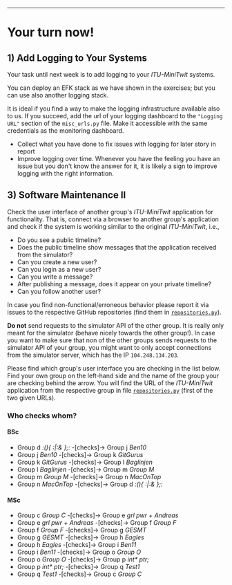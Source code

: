 -----------


# Your turn now!



## 1) Add Logging to Your Systems

Your task until next week is to add logging to your _ITU-MiniTwit_ systems.

You can deploy an EFK stack as we have shown in the exercises; but you can use also another logging stack.

It is ideal if you find a way to make the logging infrastructure available also to us. If you succeed, add the url of your logging dashboard to the `"Logging URL"` section of the `misc_urls.py` file. Make it accessible with the same credentials as the monitoring dashboard.


- Collect what you have done to fix issues with logging for later story in report
- Improve logging over time. Whenever you have the feeling you have an issue but you don't know the answer for it, it is likely a sign to improve logging with the right information.






## 3) Software Maintenance II

Check the user interface of another group's _ITU-MiniTwit_ application for functionality. That is, connect via a browser to another group's application and check if the system is working similar to the original _ITU-MiniTwit_, i.e.,

  * Do you see a public timeline?
  * Does the public timeline show messages that the application received from the simulator?
  * Can you create a new user?
  * Can you login as a new user?
  * Can you write a message?
  * After publishing a message, does it appear on your private timeline?
  * Can you follow another user?

In case you find non-functional/erroneous behavior please report it via issues to the respective GitHub repositories (find them in [`repositories.py`](https://github.com/itu-devops/lecture_notes/blob/master/repositories.py)).

**Do not** send requests to the simulator API of the other group. It is really only meant for the simulator (behave nicely towards the other group!). In case you want to make sure that non of the other groups sends requests to the simulator API of your group, you might want to only accept connections from the simulator server, which has the IP `104.248.134.203`.

Please find which group's user interface you are checking in the list below. Find your own group on the left-hand side and the name of the group your are checking behind the arrow. You will find the URL of the _ITU-MiniTwit_ application from the respective group in file [`repositories.py`](https://github.com/itu-devops/lecture_notes/blob/master/repositories.py) (first of the two given URLs).


### Who checks whom?

#### BSc

  * Group d _:(){ :|:& };:_     -[checks]->  Group j _Ben10_
  * Group j _Ben10_             -[checks]->  Group k _GitGurus_
  * Group k _GitGurus_          -[checks]->  Group l _Baglinjen_
  * Group l _Baglinjen_         -[checks]->  Group m _Group M_
  * Group m _Group M_           -[checks]->  Group n _MacOnTop_
  * Group n _MacOnTop_          -[checks]->  Group d _:(){ :|:& };:_

#### MSc

  * Group c _Group C_           -[checks]->  Group e _grl pwr + Andreas_
  * Group e _grl pwr + Andreas_ -[checks]->  Group f _Group F_
  * Group f _Group F_           -[checks]->  Group g _GESMT_
  * Group g _GESMT_             -[checks]->  Group h _Eagles_
  * Group h _Eagles_            -[checks]->  Group i _Ben11_
  * Group i _Ben11_             -[checks]->  Group o _Group O_
  * Group o _Group O_           -[checks]->  Group p _int* ptr;_
  * Group p _int* ptr;_         -[checks]->  Group q _Test1_
  * Group q _Test1_             -[checks]->  Group c _Group C_